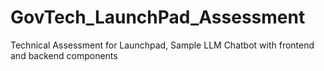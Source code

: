 # GovTech_LaunchPad_Assessment
Technical Assessment for Launchpad, Sample LLM Chatbot with frontend and backend components
